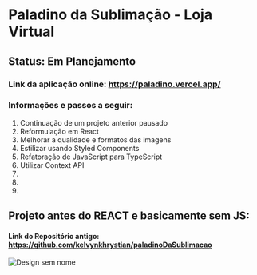 # Paladino da Sublimação - Loja Virtual
## Status: Em Planejamento 

### Link da aplicação online: https://paladino.vercel.app/

### Informações e passos a seguir:
1. Continuação de um projeto anterior pausado
2. Reformulação em React
3. Melhorar a qualidade e formatos das imagens
4. Estilizar usando Styled Components
5. Refatoração de JavaScript para TypeScript
6. Utilizar Context API
7. 
8.
9.


## Projeto antes do REACT e basicamente sem JS:
#### Link do Repositório antigo: https://github.com/kelvynkhrystian/paladinoDaSublimacao

![Design sem nome](https://user-images.githubusercontent.com/94154348/188351799-e9d3ab58-4798-48a2-a595-145b69d8ac3b.gif)
